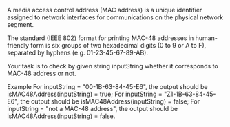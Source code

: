 A media access control address (MAC address) is a unique identifier assigned to
network interfaces for communications on the physical network segment.

The standard (IEEE 802) format for printing MAC-48 addresses in human-friendly
form is six groups of two hexadecimal digits (0 to 9 or A to F), separated by
hyphens (e.g. 01-23-45-67-89-AB).

Your task is to check by given string inputString whether it corresponds to
MAC-48 address or not.

Example
For inputString = "00-1B-63-84-45-E6", the output should be
isMAC48Address(inputString) = true;
For inputString = "Z1-1B-63-84-45-E6", the output should be
isMAC48Address(inputString) = false;
For inputString = "not a MAC-48 address", the output should be
isMAC48Address(inputString) = false.

